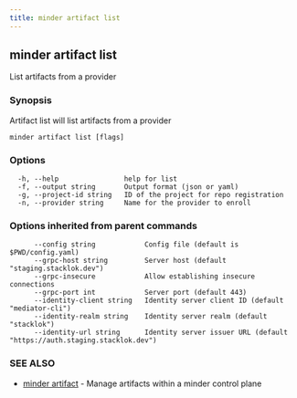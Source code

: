 ```yaml
---
title: minder artifact list
---
```

## minder artifact list

List artifacts from a provider

### Synopsis

Artifact list will list artifacts from a provider

```
minder artifact list [flags]
```

### Options

```
  -h, --help                help for list
  -f, --output string       Output format (json or yaml)
  -g, --project-id string   ID of the project for repo registration
  -n, --provider string     Name for the provider to enroll
```

### Options inherited from parent commands

```
      --config string            Config file (default is $PWD/config.yaml)
      --grpc-host string         Server host (default "staging.stacklok.dev")
      --grpc-insecure            Allow establishing insecure connections
      --grpc-port int            Server port (default 443)
      --identity-client string   Identity server client ID (default "mediator-cli")
      --identity-realm string    Identity server realm (default "stacklok")
      --identity-url string      Identity server issuer URL (default "https://auth.staging.stacklok.dev")
```

### SEE ALSO

* [minder artifact](minder_artifact.md)	 - Manage artifacts within a minder control plane

